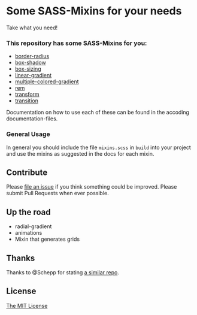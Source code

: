 # Some SASS-Mixins for your needs

Take what you need!

### This repository has some SASS-Mixins for you:

* [border-radius](docs/border-radius.md)
* [box-shadow](docs/box-shadow.md)
* [box-sizing](docs/box-sizing.md)
* [linear-gradient](docs/linear-gradient.md)
* [multiple-colored-gradient](docs/multiple-colored-gradient.md)
* [rem](docs/rem.md)
* [transform](docs/transform.md)
* [transition](docs/transiton.md)

Documentation on how to use each of these can be found in the accoding
documentation-files.

### General Usage

In general you should include the file `mixins.scss` in `build` into your
project and use the mixins as suggested in the docs for each mixin.

## Contribute

Please [file an issue](https://github.com/drublic/SASS-Mixins/issues) if you
think something could be improved. Please submit Pull Requests when ever
possible.

## Up the road

* radial-gradient
* animations
* Mixin that generates grids

## Thanks

Thanks to @Schepp for stating [a similar repo](https://github.com/Schepp/SASS-Mixins).

## License

[The MIT License](https://github.com/drublic/SASS-Mixins/blob/master/LICENSE.md)
